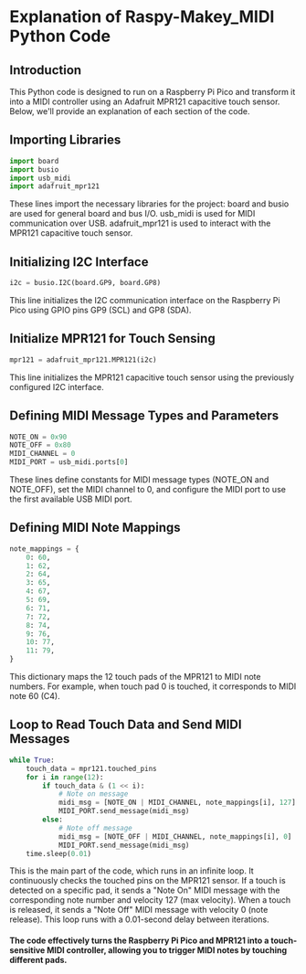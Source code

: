 # Explanation of Raspy-Makey_MIDI Python Code

## Introduction
This Python code is designed to run on a Raspberry Pi Pico and transform it into a MIDI controller using an Adafruit MPR121 capacitive touch sensor. Below, we'll provide an explanation of each section of the code.

## Importing Libraries
```python
import board
import busio
import usb_midi
import adafruit_mpr121
```

These lines import the necessary libraries for the project:
board and busio are used for general board and bus I/O.
usb_midi is used for MIDI communication over USB.
adafruit_mpr121 is used to interact with the MPR121 capacitive touch sensor.

## Initializing I2C Interface
```python
i2c = busio.I2C(board.GP9, board.GP8)
```

This line initializes the I2C communication interface on the Raspberry Pi Pico using GPIO pins GP9 (SCL) and GP8 (SDA).

## Initialize MPR121 for Touch Sensing
```python
mpr121 = adafruit_mpr121.MPR121(i2c)
```
This line initializes the MPR121 capacitive touch sensor using the previously configured I2C interface.

## Defining MIDI Message Types and Parameters
```python
NOTE_ON = 0x90
NOTE_OFF = 0x80
MIDI_CHANNEL = 0
MIDI_PORT = usb_midi.ports[0]
```
These lines define constants for MIDI message types (NOTE_ON and NOTE_OFF), set the MIDI channel to 0, and configure the MIDI port to use the first available USB MIDI port.

## Defining MIDI Note Mappings
```python
note_mappings = {
    0: 60,
    1: 62,
    2: 64,
    3: 65,
    4: 67,
    5: 69,
    6: 71,
    7: 72,
    8: 74,
    9: 76,
    10: 77,
    11: 79,
}
```
This dictionary maps the 12 touch pads of the MPR121 to MIDI note numbers. For example, when touch pad 0 is touched, it corresponds to MIDI note 60 (C4).

## Loop to Read Touch Data and Send MIDI Messages
```python
while True:
    touch_data = mpr121.touched_pins
    for i in range(12):
        if touch_data & (1 << i):
            # Note on message
            midi_msg = [NOTE_ON | MIDI_CHANNEL, note_mappings[i], 127]
            MIDI_PORT.send_message(midi_msg)
        else:
            # Note off message
            midi_msg = [NOTE_OFF | MIDI_CHANNEL, note_mappings[i], 0]
            MIDI_PORT.send_message(midi_msg)
    time.sleep(0.01)
```
This is the main part of the code, which runs in an infinite loop. It continuously checks the touched pins on the MPR121 sensor. If a touch is detected on a specific pad, it sends a "Note On" MIDI message with the corresponding note number and velocity 127 (max velocity). When a touch is released, it sends a "Note Off" MIDI message with velocity 0 (note release). This loop runs with a 0.01-second delay between iterations.

#### The code effectively turns the Raspberry Pi Pico and MPR121 into a touch-sensitive MIDI controller, allowing you to trigger MIDI notes by touching different pads.
